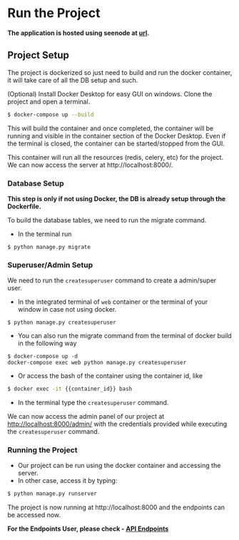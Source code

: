 # Run the Project

**The application is hosted using seenode at [url](https://web-jnwfnx1u4gc3.up-de-fra1-k8s-1.apps.run-on-seenode.com/).**

## Project Setup
The project is dockerized so just need to build and run the docker container, it will take care of all the DB setup and such.

(Optional) Install Docker Desktop for easy GUI on windows. Clone the project and open a terminal.
```bash
$ docker-compose up --build
```
This will build the container and once completed, the container will be running and visible in the container section of the Docker Desktop.
Even if the terminal is closed, the container can be started/stopped from the GUI.

This container will run all the resources (redis, celery, etc) for the project.
<br>We can now access the server at http://localhost:8000/.

### Database Setup
**This step is only if not using Docker, the DB is already setup through the Dockerfile.**

To build the database tables, we need to run the migrate command.
- In the terminal run
```
$ python manage.py migrate
```
### Superuser/Admin Setup
We need to run the `createsuperuser` command to create a admin/super user.
- In the integrated terminal of `web` container or the terminal of your window in case not using docker.
```
$ python manage.py createsuperuser
```
- You can also run the migrate command from the terminal of docker build in the following way
```
$ docker-compose up -d
docker-compose exec web python manage.py createsuperuser
```

- Or access the bash of the container using the container id, like
```bash
$ docker exec -it {{container_id}} bash
```

- In the terminal type the `createsuperuser` command.

We can now access the admin panel of our project at [http://localhost:8000/admin/](http://localhost:8000/admin/) with the credentials provided while executing the `createsuperuser` command.

### Running the Project

- Our project can be run using the docker container and accessing the server.
- In other case, access it by typing:
```bash
$ python manage.py runserver
```

The project is now running at http://localhost:8000 and the endpoints can be accessed now.

**For the Endpoints User, please check - [API Endpoints](Endpoints.md)**